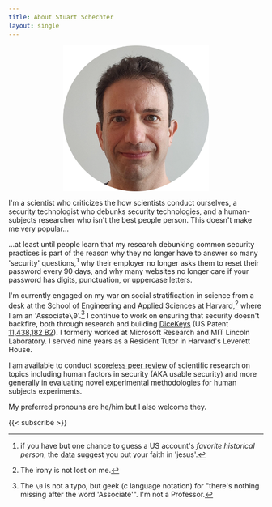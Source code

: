 ```yaml
---
title: About Stuart Schechter
layout: single
---
```


<!-- ![Image alt](StuartsSelfieOn20230804.webp) -->

<img src="StuartsSelfieOn20230804.webp" style="width: min(30vw,20vh); display: block; margin-left: auto; margin-right: auto;" />

<!-- {{< figure src="StuartsSelfieOn20230804.webp" caption="Yikes" alt="A picture of Stuart" width="min(30vw,20vh)" >}} -->


I'm a scientist who criticizes the how scientists conduct ourselves, a security technologist who debunks security technologies, and a human-subjects researcher who isn't the best people person. This doesn't make me very popular… 

…at least until people learn that my research debunking common security practices is part of the reason why they no longer have to answer so many 'security' questions,[^jesus] why their employer no longer asks them to reset their password every 90 days, and why many websites no longer care if your password has digits, punctuation, or uppercase letters.

I'm currently engaged on my war on social stratification in science from a desk at the School of Engineering and Applied Sciences at Harvard,[^irony] where I am an 'Associate<span style="font-family:monospace">\0</span>'.[^null-terminal] I continue to work on ensuring that security doesn't backfire, both through research and building [DiceKeys](https://dicekeys.com) (US Patent [11,438,182 B2](https://patentsgazette.uspto.gov/week36/OG/html/1502-1/US11438182-20220906.html)). I formerly worked at Microsoft Research and MIT Lincoln Laboratory. I served nine years as a Resident Tutor in Harvard's Leverett House.

<a id="scoreless-peer-review"></a>
I am available to conduct [scoreless peer review](/posts/scoreless-peer-review/) of scientific research on topics including human factors in security (AKA usable security) and more generally in evaluating novel experimental methodologies for human subjects experiments.

My preferred pronouns are he/him but I also welcome they.

{{< subscribe >}}

[^irony]: The irony is not lost on me.

[^jesus]: if you have but one chance to guess a US account's *favorite historical person*, the [data](http://research.microsoft.com/pubs/79594/oakland09.pdf) suggest you put your faith in 'jesus'.


[^null-terminal]: The `\0` is not a typo, but geek (c language notation) for "there's nothing missing after the word 'Associate'". I'm not a Professor.